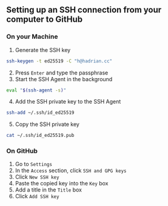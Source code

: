 ## Setting up an SSH connection from your computer to GitHub
### On your Machine
1. Generate the SSH key
```sh
ssh-keygen -t ed25519 -C "h@hadrian.cc"
```
2. Press `Enter` and type the passphrase
3. Start the SSH Agent in the background
```sh
eval "$(ssh-agent -s)"
```
4. Add the SSH private key to the SSH Agent
```sh
ssh-add ~/.ssh/id_ed25519
```
5. Copy the SSH private key
```sh
cat ~/.ssh/id_ed25519.pub
```

### On GitHub
1. Go to `Settings`
2. In the `Access` section, click `SSH and GPG keys`
3. Click `New SSH key`
4. Paste the copied key into the `Key` box
5. Add a title in the `Title` box
6. Click `Add SSH key`

